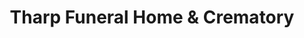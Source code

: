 ---
title: "Tharp Funeral Home & Crematory"
url: /lynchburg/tharp-funeral-home-and-crematory/
shop: funeral directors
---